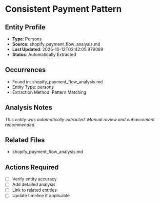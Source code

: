 # Consistent Payment Pattern

## Entity Profile
- **Type**: Persons
- **Source**: shopify_payment_flow_analysis.md
- **Last Updated**: 2025-10-12T03:42:05.979089
- **Status**: Automatically Extracted

## Occurrences
- Found in: shopify_payment_flow_analysis.md
- Entity Type: persons
- Extraction Method: Pattern Matching

## Analysis Notes
*This entity was automatically extracted. Manual review and enhancement recommended.*

## Related Files
- shopify_payment_flow_analysis.md

## Actions Required
- [ ] Verify entity accuracy
- [ ] Add detailed analysis
- [ ] Link to related entities
- [ ] Update timeline if applicable
